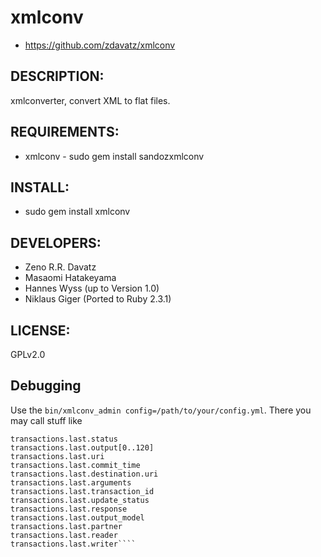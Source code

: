 # xmlconv

* https://github.com/zdavatz/xmlconv

## DESCRIPTION:

xmlconverter, convert XML to flat files.

## REQUIREMENTS:

* xmlconv - sudo gem install sandozxmlconv

## INSTALL:

* sudo gem install xmlconv


## DEVELOPERS:

* Zeno R.R. Davatz
* Masaomi Hatakeyama
* Hannes Wyss (up to Version 1.0)
* Niklaus Giger (Ported to Ruby 2.3.1)

## LICENSE:

GPLv2.0

## Debugging

Use the `bin/xmlconv_admin config=/path/to/your/config.yml`. There you may call stuff like

````transactions.size
transactions.last.status
transactions.last.output[0..120]
transactions.last.uri
transactions.last.commit_time
transactions.last.destination.uri
transactions.last.arguments
transactions.last.transaction_id
transactions.last.update_status
transactions.last.response
transactions.last.output_model
transactions.last.partner
transactions.last.reader
transactions.last.writer````

